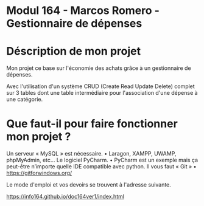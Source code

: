 #  Modul 164 - Marcos Romero - Gestionnaire de dépenses  

#  Déscription de mon projet 
Mon projet ce base sur l'économie des achats grâce à un gestionnaire de dépenses.

Avec l'utilisation d'un système CRUD (Create Read Update Delete) complet sur 3 tables dont une table intermédiaire pour l'association d'une dépense à une catégorie.

# Que faut-il pour faire fonctionner mon projet ?
Un serveur « MySQL » est nécessaire.
•	Laragon, XAMPP, UWAMP, phpMyAdmin, etc…
Le logiciel PyCharm.
•	PyCharm est un exemple mais ça peut-être n’importe quelle IDE compatible avec python.
Il vous faut « Git »
•	https://gitforwindows.org/





Le mode d'emploi et vos devoirs se trouvent à l'adresse suivante.

https://info164.github.io/doc164ver1/index.html
